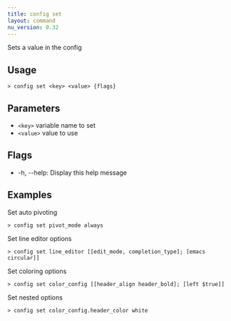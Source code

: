 ```yaml
---
title: config set
layout: command
nu_version: 0.32
---
```

Sets a value in the config

## Usage
```shell
> config set <key> <value> {flags} 
 ```

## Parameters
* `<key>` variable name to set
* `<value>` value to use

## Flags
* -h, --help: Display this help message

## Examples
  Set auto pivoting
```shell
> config set pivot_mode always
 ```

  Set line editor options
```shell
> config set line_editor [[edit_mode, completion_type]; [emacs circular]]
 ```

  Set coloring options
```shell
> config set color_config [[header_align header_bold]; [left $true]]
 ```

  Set nested options
```shell
> config set color_config.header_color white
 ```

